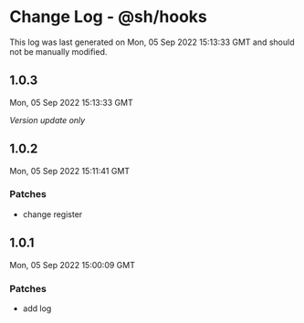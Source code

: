 # Change Log - @sh/hooks

This log was last generated on Mon, 05 Sep 2022 15:13:33 GMT and should not be manually modified.

## 1.0.3
Mon, 05 Sep 2022 15:13:33 GMT

_Version update only_

## 1.0.2
Mon, 05 Sep 2022 15:11:41 GMT

### Patches

- change register

## 1.0.1
Mon, 05 Sep 2022 15:00:09 GMT

### Patches

- add log

